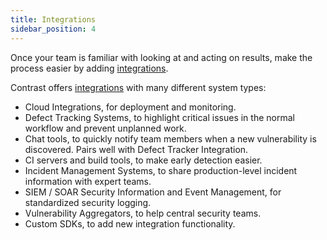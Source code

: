 ```yaml
---
title: Integrations
sidebar_position: 4
---
```


Once your team is familiar with looking at and acting on results, make the process easier by adding [integrations](https://www.contrastsecurity.com/application-lifecycle-integrations).

Contrast offers [integrations](https://www.contrastsecurity.com/application-lifecycle-integrations) with many different system types:
- Cloud Integrations, for deployment and monitoring.
- Defect Tracking Systems, to highlight critical issues in the normal workflow and prevent unplanned work.
- Chat tools, to quickly notify team members when a new vulnerability is discovered. Pairs well with Defect Tracker Integration.
- CI servers and build tools, to make early detection easier.
- Incident Management Systems, to share production-level incident information with expert teams.
- SIEM / SOAR Security Information and Event Management, for standardized security logging.
- Vulnerability Aggregators, to help central security teams.
- Custom SDKs, to add new integration functionality.


